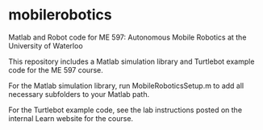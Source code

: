 # mobilerobotics
Matlab and Robot code for ME 597: Autonomous Mobile Robotics at the University of Waterloo

This repository includes a Matlab simulation library and Turtlebot example code for the ME 597 course.

For the Matlab simulation library, run MobileRoboticsSetup.m to add all necessary subfolders to your Matlab path.

For the Turtlebot example code, see the lab instructions posted on the internal Learn website for the course.